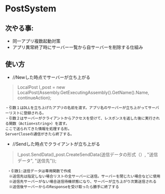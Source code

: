 # PostSystem
## 次やる事:
- 同一アプリ複数起動対策
- アプリ異常終了時にサーバー一覧から自サーバーを削除する仕組み

## 使い方
- //Newした時点でサーバーが立ち上がる
> LocalPost l_post = new LocalPost(Assembly.GetExecutingAssembly().GetName().Name, continueAction);

    ・引数１はDLLを立ち上げたアプリの名前を渡す。アプリ名のサーバーが立ち上がってサーバーリストに登録される。
    ・引数２はサーバーがクライアントからアクセスを受けて、レスポンスを返した後に実行される関数（Action<string>）を渡す。
    ここで送られてきた情報を処理する形。
    ServerCloseの通信がきたら終了する。

  
- //Sendした時点でクライアントが立ち上がる
> l_post.SendData(l_post.CreateSendData(送信データの形式（）, "送信データ", "送信先"));

     ・引数1:送信データは専用関数で作成
    　※送信先は指定しない場合リストの全サーバーに送信。サーバーを閉じたい場合などに使用
    　※送信先サーバーがない場合送信待機状態になり、サーバーが立ち上がり次第送信される
    　※送信後サーバーからのResponseを受け取ったら勝手に終了する
